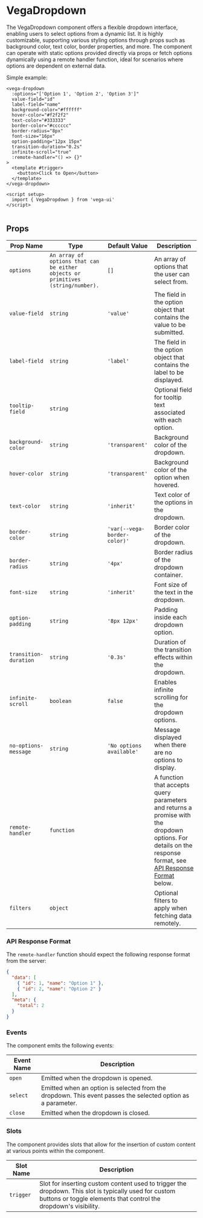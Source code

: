 # VegaDropdown
The VegaDropdown component offers a flexible dropdown interface, enabling users to select options from a dynamic list. It is highly customizable, supporting various styling options through props such as background color, text color, border properties, and more. The component can operate with static options provided directly via props or fetch options dynamically using a remote handler function, ideal for scenarios where options are dependent on external data.

Simple example:
```vue
<vega-dropdown
  :options="['Option 1', 'Option 2', 'Option 3']"
  value-field="id"
  label-field="name"
  background-color="#ffffff"
  hover-color="#f2f2f2"
  text-color="#333333"
  border-color="#cccccc"
  border-radius="8px"
  font-size="16px"
  option-padding="12px 15px"
  transition-duration="0.2s"
  infinite-scroll="true"
  :remote-handler="() => {}"
>
  <template #trigger>
    <button>Click to Open</button>
  </template>
</vega-dropdown>

<script setup>
  import { VegaDropdown } from 'vega-ui'
</script>


```

## Props

| Prop Name             | Type                                                                            | Default Value                | Description                                                                                                                                                                          |
|-----------------------|---------------------------------------------------------------------------------|------------------------------|--------------------------------------------------------------------------------------------------------------------------------------------------------------------------------------|
| `options`             | `An array of options that can be either objects or primitives (string/number).` | `[]`                         | An array of options that the user can select from.                                                                                                                                   |
| `value-field`         | `string`                                                                        | `'value'`                    | The field in the option object that contains the value to be submitted.                                                                                                              |
| `label-field`         | `string`                                                                        | `'label'`                    | The field in the option object that contains the label to be displayed.                                                                                                              |
| `tooltip-field`       | `string`                                                                        |                              | Optional field for tooltip text associated with each option.                                                                                                                         |
| `background-color`    | `string`                                                                        | `'transparent'`              | Background color of the dropdown.                                                                                                                                                    |
| `hover-color`         | `string`                                                                        | `'transparent'`              | Background color of the option when hovered.                                                                                                                                         |
| `text-color`          | `string`                                                                        | `'inherit'`                  | Text color of the options in the dropdown.                                                                                                                                           |
| `border-color`        | `string`                                                                        | `'var(--vega-border-color)'` | Border color of the dropdown.                                                                                                                                                        |
| `border-radius`       | `string`                                                                        | `'4px'`                      | Border radius of the dropdown container.                                                                                                                                             |
| `font-size`           | `string`                                                                        | `'inherit'`                  | Font size of the text in the dropdown.                                                                                                                                               |
| `option-padding`      | `string`                                                                        | `'8px 12px'`                 | Padding inside each dropdown option.                                                                                                                                                 |
| `transition-duration` | `string`                                                                        | `'0.3s'`                     | Duration of the transition effects within the dropdown.                                                                                                                              |
| `infinite-scroll`     | `boolean`                                                                       | `false`                      | Enables infinite scrolling for the dropdown options.                                                                                                                                 |
| `no-options-message`  | `string`                                                                        | `'No options available'`     | Message displayed when there are no options to display.                                                                                                                              |
| `remote-handler`      | `function`                                                                      |                              | A function that accepts query parameters and returns a promise with the dropdown options. For details on the response format, see [API Response Format](#api-response-format) below. |
| `filters`             | `object`                                                                        |                              | Optional filters to apply when fetching data remotely.                                                                                                                               |



### API Response Format

The `remote-handler` function should expect the following response format from the server:

```json
{
  "data": [
    { "id": 1, "name": "Option 1" },
    { "id": 2, "name": "Option 2" }
  ],
  "meta": {
    "total": 2
  }
}
```

### Events

The component emits the following events:

| Event Name | Description                                                                                                 |
|------------|-------------------------------------------------------------------------------------------------------------|
| `open`     | Emitted when the dropdown is opened.                                                                        |
| `select`   | Emitted when an option is selected from the dropdown. This event passes the selected option as a parameter. |
| `close`    | Emitted when the dropdown is closed.                                                                        |


### Slots

The component provides slots that allow for the insertion of custom content at various points within the component.

| Slot Name | Description                                                                                                                                                               |
|-----------|---------------------------------------------------------------------------------------------------------------------------------------------------------------------------|
| `trigger` | Slot for inserting custom content used to trigger the dropdown. This slot is typically used for custom buttons or toggle elements that control the dropdown's visibility. |


